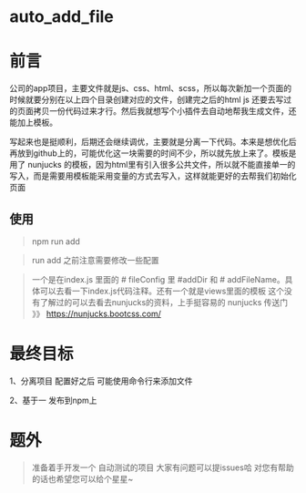 # auto_add_file
# 前言

公司的app项目，主要文件就是js、css、html、scss，所以每次新加一个页面的时候就要分别在以上四个目录创建对应的文件，创建完之后的html js 还要去写过的页面拷贝一份代码过来才行。然后我就想写个小插件去自动地帮我生成文件，还能加上模板。

写起来也是挺顺利，后期还会继续调优，主要就是分离一下代码。本来是想优化后再放到github上的，可能优化这一块需要的时间不少，所以就先放上来了。模板是用了 nunjucks 的模板，因为html里有引入很多公共文件，所以就不能直接单一的写入，而是需要用模板能采用变量的方式去写入，这样就能更好的去帮我们初始化页面

## 使用

> npm run add 

> run add 之前注意需要修改一些配置

> 一个是在index.js 里面的 # fileConfig 里 #addDir 和 # addFileName。具体可以去看一下index.js代码注释。还有一个就是views里面的模板 这个没有了解过的可以去看去nunjucks的资料，上手挺容易的 nunjucks 传送门 》》 https://nunjucks.bootcss.com/


# 最终目标

1、分离项目 配置好之后 可能使用命令行来添加文件

2、基于一 发布到npm上

# 题外

> 准备着手开发一个 自动测试的项目 大家有问题可以提issues哈 对您有帮助的话也希望您可以给个星星~


